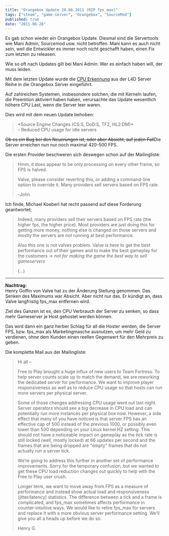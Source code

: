 ```yaml
---
title: "Orangebox Update 28.06.2011 (RIP fps_max)"
tags: ["steam", "game-server", "Orangebox", "SourceMod"]
published: true
date: "2011-06-28"
---
```


Es gab schon wieder ein Orangebox Update. Diesmal sind die Servertools wie Mani Admin, Sourcemod usw. nicht betroffen. Mani kann es auch nicht sein, weil die Entwickler es immer noch nicht geschafft haben, einen Fix zum letzten zu releasen.

Wie so oft nach Updates gilt bei Mani Admin: Wer es einfach haben will, der muss leiden.

Mit dem letzten Update wurde die [CPU Erkennung](/server-fps-bei-orangebox-stabiler/) aus der L4D Server Reihe in die Orangebox Server eingeführt.

Auf zahlreichen Systemen, insbesondere solchen, die mit Kerneln laufen, die Preemtion aktiviert haben haben, verursachte das Update wesentlich höhere CPU Last, wenn die Server leer waren.

Dies wird mit dem neuen Update behoben:

> \*Source Engine Changes (CS:S, DoD:S, TF2, HL2:DM)\*  
>  – Reduced CPU usage for idle servers

<del datetime="2011-06-28T09:14:46+00:00">Ob es ein Bug bei den Neuerungen ist, oder aber Absicht, auf jeden Fall</del>Die Server erreichen nun nur noch maximal 420-500 FPS.

Die ersten Provider beschweren sich deswegen schon auf der Mailingliste:

> Hmm, it does appear to be only processing on every other frame, so FPS is halved.
> 
> Valve, please consider reverting this, or adding a command-line option to override it. Many providers sell servers based on FPS rate.
> 
> -John

Ich finde, Michael Koeberl hat recht passend auf diese Forderung geantwortet;

> Indeed, many providers sell their servers based on FPS rate (the higher fps, the higher price). Most providers are just doing this for getting more money, nothing else is changed on those servers and mostly the servers are _not_ running at best performance.
> 
> Also this one is not valves problem. Valve is here to get the best performance out of their games and to make the best gameplay for the customers -&gt; _not for making the game the best way to sell gameservers_
> 
> (…)

___
**Nachtrag:**  
Henry Goffin von Valve hat zu der Änderung Stellung genommen. Das Senken des Maximums war Absicht. Aber nicht nur das. Er kündigt an, dass Valve langfristig fps_max entfernen wird.

Ziel des Ganzen ist es, den CPU Verbrauch der Server zu senken, so dass mehr Gameserver je Host gehostet werden können.

Das wird dann ein ganz herber Schlag für all die Hoster werden, die Server FPS, bzw. fps_max als Marketingmasche ausnutzen, um mehr Geld zu verdienen, ohne dem Kunden einen reellen Gegenwert für den Mehrpreis zu geben.

Die komplette Mail aus der Mailingliste:

> Hi all –
> 
> Free to Play brought a huge influx of new users to Team Fortress. To help server counts scale up to match the demand, we are reworking the dedicated server for performance. We want to improve player responsiveness as well as to reduce CPU usage so that hosts can run more servers per physical server.
> 
> Some of those changes addressing CPU usage went out last night. Server operators should see a big decrease in CPU load and can potentially run more instances per physical box now. However, a side effect that many of you have noticed is that server FPS has an effective cap of 500 instead of the previous 1000, or possibly even lower than 500 depending on your Linux kernel HZ setting. This should not have a noticeable impact on gameplay as the tick rate is still locked (well, mostly locked) at 66 updates per second and the frames that are being dropped are "empty" frames that do not actually run a server tick.
> 
> We’re going to address this further in another set of performance improvements. Sorry for the temporary confusion, but we wanted to get these CPU load reduction changes out quickly to help with the Free to Play user crush.
> 
> Longer term, we want to move away from FPS as a measure of performance and instead show actual load and responsiveness (jitter/latency) statistics. The difference between a tick and a frame is complicated, and fps_max sometimes affects performance in counter-intuitive ways. We would like to retire fps_max for servers and replace it with a more obvious server performance setting. We’ll give you all a heads up before we do so.
> 
> Henry G.

